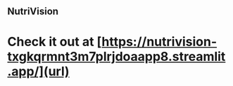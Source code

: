 ## NutriVision

# Check it out at [https://nutrivision-txgkqrmnt3m7plrjdoaapp8.streamlit.app/](url)
